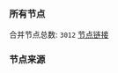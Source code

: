 ### 所有节点
合并节点总数: `3012`
[节点链接](https://raw.githubusercontent.com/rzhy1/11/master/sub/sub_merge_base64.txt)

### 节点来源